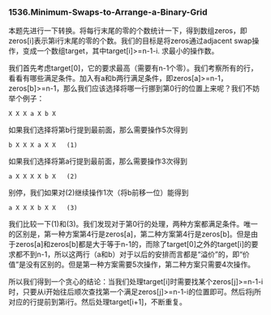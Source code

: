 ### 1536.Minimum-Swaps-to-Arrange-a-Binary-Grid

本题先进行一下转换。将每行末尾的零的个数统计一下，得到数组zeros，即zeros[i]表示第i行末尾的零的个数。我们的目标是将zeros通过adjacent swap操作，变成一个数组target，其中target[i]>=n-1-i. 求最小的操作数。

我们首先考虑target[0]，它的要求最高（需要有n-1个零）。我们考察所有的行，看看有哪些满足条件。加入有a和b两行满足条件，即zeros[a]>=n-1，zeros[b]>=n-1，那么我们应该选择将哪一行挪到第0行的位置上来呢？我们不妨举个例子：
```
X X X a X b X
```
如果我们选择将第b行提到最前面，那么需要操作5次得到
```
b X X X a X X   (1)
```
如果我们选择将第a行提到最前面，那么需要操作3次得到
```
a X X X X b X   (2)
```
别停，我们如果对(2)继续操作1次（将b前移一位）能得到
```
a X X X b X X   (3)
```
我们比较一下(1)和(3)。我们发现对于第0行的处理，两种方案都满足条件。唯一的区别是，第一种方案第4行是zeros[a]，第二种方案第4行是zeros[b]。但是由于zeros[a]和zeros[b]都是大于等于n-1的，而除了target[0]之外的target[i]的要求都不到n-1，所以这两行（a和b）对于以后的安排而言都是“溢价”的，即“价值”是没有区别的。但是第一种方案需要5次操作，第二种方案只需要4次操作。

所以我们得到一个贪心的结论：当我们处理target[i]时需要找某个zeros[j]>=n-1-i时，只要从i开始往后顺次查找第一个满足zeros[j]>=n-1-i的位置即可。然后将j所对应的行提前到第i行。然后处理target[i+1]，不断重复。




